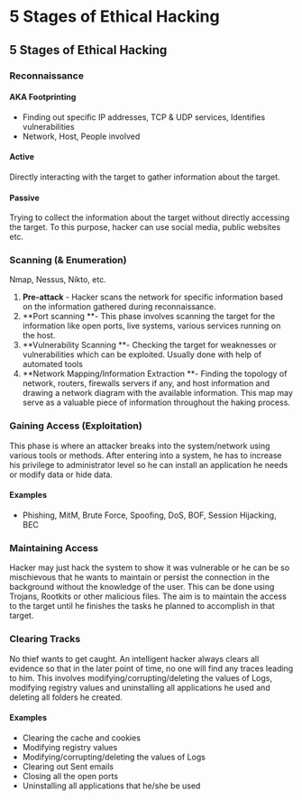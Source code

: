 # 5 Stages of Ethical Hacking

## 5 Stages of Ethical Hacking

### Reconnaissance

#### AKA Footprinting

* Finding out specific IP addresses, TCP & UDP services, Identifies vulnerabilities
* Network, Host, People involved

#### Active

Directly interacting with the target to gather information about the target.

#### Passive

Trying to collect the information about the target without directly accessing the target. To this purpose, hacker can use social media, public websites etc.

### Scanning (& Enumeration)

Nmap, Nessus, Nikto, etc.

1. **Pre-attack** - Hacker scans the network for specific information based on the information gathered during reconnaissance.
2. **Port scanning **- This phase involves scanning the target for the information like open ports, live systems, various services running on the host.
3. **Vulnerability Scanning **- Checking the target for weaknesses or vulnerabilities which can be exploited. Usually done with help of automated tools
4. **Network Mapping/Information Extraction **- Finding the topology of network, routers, firewalls servers if any, and host information and drawing a network diagram with the available information. This map may serve as a valuable piece of information throughout the haking process.

### Gaining Access (Exploitation)

This phase is where an attacker breaks into the system/network using various tools or methods. After entering into a system, he has to increase his privilege to administrator level so he can install an application he needs or modify data or hide data.

#### Examples

* Phishing, MitM, Brute Force, Spoofing, DoS, BOF, Session Hijacking, BEC

### Maintaining Access

Hacker may just hack the system to show it was vulnerable or he can be so mischievous that he wants to maintain or persist the connection in the background without the knowledge of the user. This can be done using Trojans, Rootkits or other malicious files. The aim is to maintain the access to the target until he finishes the tasks he planned to accomplish in that target.

### Clearing Tracks

No thief wants to get caught. An intelligent hacker always clears all evidence so that in the later point of time, no one will find any traces leading to him. This involves modifying/corrupting/deleting the values of Logs, modifying registry values and uninstalling all applications he used and deleting all folders he created.

#### Examples

* Clearing the cache and cookies&#x20;
* Modifying registry values&#x20;
* Modifying/corrupting/deleting the values of Logs&#x20;
* Clearing out Sent emails&#x20;
* Closing all the open ports&#x20;
* Uninstalling all applications that he/she be used
